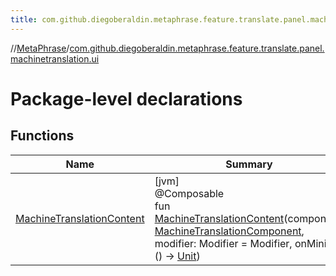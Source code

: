```yaml
---
title: com.github.diegoberaldin.metaphrase.feature.translate.panel.machinetranslation.ui
---
```

//[MetaPhrase](../../index.html)/[com.github.diegoberaldin.metaphrase.feature.translate.panel.machinetranslation.ui](index.html)



# Package-level declarations



## Functions


| Name | Summary |
|---|---|
| [MachineTranslationContent](-machine-translation-content.html) | [jvm]<br>@Composable<br>fun [MachineTranslationContent](-machine-translation-content.html)(component: [MachineTranslationComponent](../com.github.diegoberaldin.metaphrase.feature.translate.panel.machinetranslation.presentation/-machine-translation-component/index.html), modifier: Modifier = Modifier, onMinify: () -&gt; [Unit](https://kotlinlang.org/api/latest/jvm/stdlib/kotlin/-unit/index.html)) |

